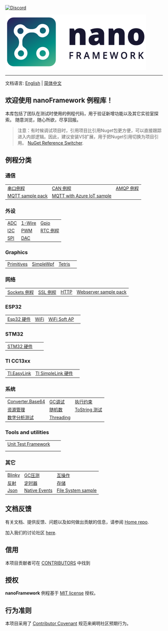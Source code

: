 [![Discord](https://img.shields.io/discord/478725473862549535.svg)](https://discord.gg/gCyBu8T)

![nanoFramework logo](https://github.com/nanoframework/Home/blob/main/resources/logo/nanoFramework-repo-logo.png)

-----
文档语言: [English](README.md) | [简体中文](README.zh-cn.md)

## 欢迎使用 **nanoFramework** 例程库！

本库包括了团队在测试时使用的例程代码，用于验证新增功能以及其它实验室探索。
随意浏览，随心所欲，尽享回报。

> 注意：有时候调试项目时，引用项目比引用Nuget包更方便，可以直接跟踪进入内部逻辑。因此，建议安装VS扩展，用于把Nuget引用切换为项目引用。 [NuGet Reference Switcher](https://github.com/rsuter/NuGetReferenceSwitcher).

## 例程分类

### 通信

<table>
 <tr>
  <td><a href="samples/SerialCommunication">串口例程</a></td>
  <td><a href="samples/CAN">CAN 例程</a></td>
  <td><a href="samples/AMQP">AMQP 例程</a></td>
 </tr>
 <tr>
  <td><a href="samples/MQTT/TestMqtt">MQTT sample pack</a></td>
  <td><a href="samples/MQTT/AzureMQTT">MQTT with Azure IoT sample</a></td>
  <td><!--<a href="Utility/util3">Utility Three</a>--></td>
 </tr>
</table>

### 外设

<table>
 <tr>
  <td><a href="samples/ADC">ADC</a></td>
  <td><a href="samples/1-Wire">1-Wire</a></td>
  <td><a href="samples/Gpio">Gpio</a></td>
 </tr>
<tr>
  <td><a href="samples/I2C">I2C</a></td>
  <td><a href="samples/PWM">PWM</a></td>
  <td><a href="samples/RTC">RTC 例程</a></td>
 </tr>
  <td><a href="samples/SPI">SPI</a></td>
  <td><a href="DAC">DAC</a></td>
  <td><!--<a href="RTXC">RTC</a>--></td>
 </tr>
</table>

### Graphics
<table>
 <tr>
  <td><a href="samples/GraphicsWpf/Primitives">Primitives</a></td>
  <td><a href="samples/GraphicsWpf/SimpleWpf">SimpleWpf</a></td>
  <td><a href="samples/GraphicsWpf/Tetris">Tetris</a></td>
  <td><!--<a href="Utility/util3">Utility Three</a>--></td>
 </tr>
</table>

### 网络

<table>
 <tr>
  <td><a href="samples/Networking">Sockets 例程</a></td>
  <td><a href="samples/SSL">SSL 例程</a></td>
  <td><a href="samples/HTTP">HTTP</a></td>
  <td><a href="samples/Webserver">Webserver sample pack</a></td>
 </tr>
</table>

### ESP32
<table>
 <tr>
  <td><a href="samples/HardwareEsp32">Esp32 硬件</a></td>
  <td><a href="samples/Wifi">WiFi</a></td>
  <td><a href="samples/WiFiAP">WiFi Soft AP</a></td>
  <td><!--<a href="Utility/util3">Utility Three</a>--></td>
 </tr>
</table>

### STM32

<table>
 <tr>
  <td><a href="samples/Hardware.Stm32">STM32 硬件</a></td>
  <td><!--<a href="Utility/util2">Utility Two</a>--></td>
  <td><!--<a href="Utility/util3">Utility Three</a>--></td>
 </tr>
</table>

### TI CC13xx

<table>
 <tr>
  <td><a href="samples/TI.EasyLink">TI.EasyLink</a></td>
  <td><a href="samples/Hardware.TI">TI SimpleLink 硬件</a></td>
  <td><!--<a href="Utility/util3">Utility Three</a>--></td>
 </tr>
</table>

### 系统

<table>
 <tr>
  <td><a href="samples/Converter.Base64">Converter.Base64</a></td>
  <td><a href="samples/DebugGC.Test">GC调试</a></td>
  <td><a href="samples/ExecutionConstraint">执行约束</a></td>
 </tr>
<tr>
  <td><a href="samples/ManagedResources">资源管理</a></td>
  <td><a href="samples/System.Random">随机数</a></td>
  <td><a href="samples/ToStringTest">ToString 测试</a></td>
 </tr>
 <tr>
  <td><a href="samples/NumberParser">数字分析测试</a></td>
  <td><a href="samples/Threading">Threading</a></td>
  <td><!--<a href="Utility/util3">Utility Three</a>--></td>
 </tr>
</table>

### Tools and utilities

<table>
 <tr>
  <td><a href="samples/NFUnitTestDemo">Unit Test Framework</a></td>
  <td><!--<a href="samples/DebugGC.Test">Runtime GC Test</a>--></td>
  <td><!--<a href="samples/ExecutionConstraint">Execution Constraint demo</a>--></td>
 </tr>
<tr>
  <td><!--<a href="samples/ManagedResources">Resource Manager</a>--></td>
  <td><!--<a href="samples/System.Random">System Random sample</a>--></td>
  <td><!--<a href="samples/ToStringTest">ToString Test</a>--></td>
 </tr>
 <tr>
  <td><!--<a href="samples/NumberParser">Number Parser Test</a>--></td>
  <td><!--<a href="samples/Threading">Threading</a>--></td>
  <td><!--<a href="Utility/util3">Utility Three</a>--></td>
 </tr>
</table>

### 其它

<table>
 <tr>
  <td><a href="samples/Blinky">Blinky</a></td>
  <td><a href="samples/GCStressTest">GC压测</a></td>
  <td><a href="samples/Interop">互操作</a></td>
 </tr>
 <tr>
  <td><a href="samples/Reflection">反射</a></td>
  <td><a href="samples/Timer">定时器</a></td>
  <td><a href="samples/Storage">存储</a></td>
 </tr>
 <tr>
  <td><a href="samples/Json nanoFramework">Json</a></td>
  <td><a href="samples/NativeEvents">Native Events</a></td>
  <td><a href="samples/System.IO.FileSystem">File System sample</a></td>
 </tr>
</table>

## 文档反馈

有关文档、提供反馈、问题以及如何做出贡献的信息，请参阅 [Home repo](https://github.com/nanoframework/Home).

加入我们的讨论社区 [here](https://discord.gg/gCyBu8T).

## 信用

本项目贡献者可在 [CONTRIBUTORS](https://github.com/nanoframework/Home/blob/main/CONTRIBUTORS.md) 中找到

## 授权

**nanoFramework** 例程基于 [MIT license](https://opensource.org/licenses/MIT) 授权。

## 行为准则

本项目采用了 [Contributor Covenant](http://contributor-covenant.org/) 规范来阐明社区预期行为。
